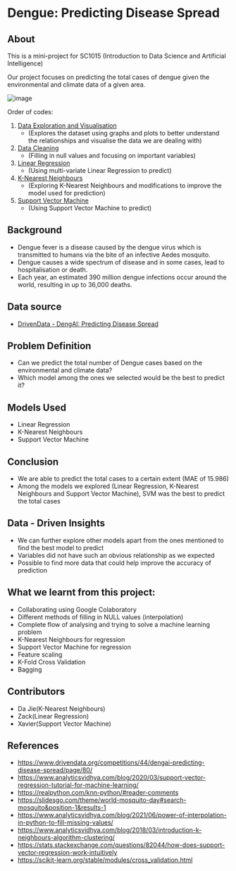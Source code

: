 # Dengue: Predicting Disease Spread

## About

This is a mini-project for SC1015 (Introduction to Data Science and Artificial Intelligence)

Our project focuses on predicting the total cases of dengue given the environmental and climate data of a given area.

![image](https://img001.prntscr.com/file/img001/kYbEdGG9Qb-4mVgJcnj2VA.jpeg)

Order of codes:
1. [Data Exploration and Visualisation](https://github.com/appleworm34/dengue-ml/blob/main/Data%20Exploration%20and%20Visualisation.ipynb)
   - (Explores the dataset using graphs and plots to better understand the relationships and visualise the data we are dealing with)
2. [Data Cleaning](https://github.com/appleworm34/dengue-ml/blob/main/Data%20Cleaning.ipynb)
   - (Filling in null values and focusing on important variables)
3. [Linear Regression](https://github.com/appleworm34/dengue-ml/blob/main/Linear%20Regression.ipynb)
   - (Using multi-variate Linear Regression to predict)
4. [K-Nearest Neighbours](https://github.com/appleworm34/dengue-ml/blob/main/K-Nearest%20Neighbours.ipynb)
   - (Exploring K-Nearest Neighbours and modifications to improve the model used for prediction)
5. [Support Vector Machine](https://github.com/appleworm34/dengue-ml/blob/main/Support%20Vector%20Machine.ipynb)
   - (Using Support Vector Machine to predict)

## Background
- Dengue fever is a disease caused by the dengue virus which is transmitted to humans via the bite of an infective Aedes mosquito.
- Dengue causes a wide spectrum of disease and in some cases, lead to hospitalisation or death. 
- Each year, an estimated 390 million dengue infections occur around the world, resulting in up to 36,000 deaths.


## Data source

- [DrivenData - DengAI: Predicting Disease Spread](https://www.drivendata.org/competitions/44/dengai-predicting-disease-spread/page/82/)


## Problem Definition

- Can we predict the total number of Dengue cases based on the environmental and climate data?
- Which model among the ones we selected would be the best to predict it?

## Models Used

- Linear Regression
- K-Nearest Neighbours
- Support Vector Machine

## Conclusion

- We are able to predict the total cases to a certain extent (MAE of 15.986)
- Among the models we explored (Linear Regression, K-Nearest Neighbours and Support Vector Machine), SVM was the best to predict the total cases

## Data - Driven Insights
- We can further explore other models apart from the ones mentioned to find the best model to predict
- Variables did not have such an obvious relationship as we expected
- Possible to find more data that could help improve the accuracy of prediction

## What we learnt from this project:

- Collaborating using Google Colaboratory
- Different methods of filling in NULL values (interpolation)
- Complete flow of analysing and trying to solve a machine learning problem
- K-Nearest Neighbours for regression
- Support Vector Machine for regression
- Feature scaling
- K-Fold Cross Validation
- Bagging

## Contributors

- Da Jie(K-Nearest Neighbours)
- Zack(Linear Regression)
- Xavier(Support Vector Machine)

## References

- <https://www.drivendata.org/competitions/44/dengai-predicting-disease-spread/page/80/>
- <https://www.analyticsvidhya.com/blog/2020/03/support-vector-regression-tutorial-for-machine-learning/>
- <https://realpython.com/knn-python/#reader-comments>
- <https://slidesgo.com/theme/world-mosquito-day#search-mosquito&position-1&results-1>
- <https://www.analyticsvidhya.com/blog/2021/06/power-of-interpolation-in-python-to-fill-missing-values/>
- <https://www.analyticsvidhya.com/blog/2018/03/introduction-k-neighbours-algorithm-clustering/>
- <https://stats.stackexchange.com/questions/82044/how-does-support-vector-regression-work-intuitively>
- <https://scikit-learn.org/stable/modules/cross_validation.html>
